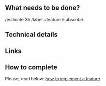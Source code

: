 ## What needs to be done?

/estimate Xh
/label ~feature
/subscribe


## Technical details

<!--
Are there any technical details worth mentioning?
-->


## Links

<!--
1. Link to other related Gitlab issues
-->


## How to complete

Please, read below: [how to implement a feature](https://wemake-services.github.io/meta/rsdp/closing-issues#how-to-complete-a-feature).
